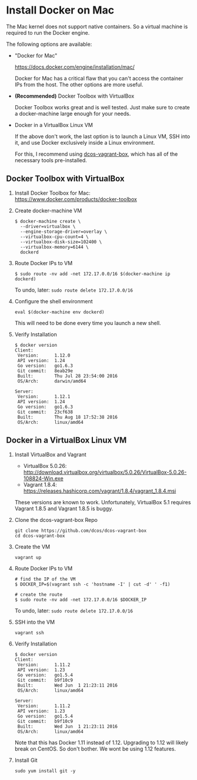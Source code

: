 # Install Docker on Mac

The Mac kernel does not support native containers. So a virtual machine is required to run the Docker engine.

The following options are available:

- "Docker for Mac"

    <https://docs.docker.com/engine/installation/mac/>

    Docker for Mac has a critical flaw that you can't access the container IPs from the host. The other options are more useful.

- **(Recommended)** Docker Toolbox with VirtualBox

    Docker Toolbox works great and is well tested. Just make sure to create a docker-machine large enough for your needs.

- Docker in a VirtualBox Linux VM

    If the above don't work, the last option is to launch a Linux VM, SSH into it, and use Docker exclusively inside a Linux environment.

    For this, I recommend using [dcos-vagrant-box](https://github.com/dcos/dcos-vagrant-box), which has all of the necessary tools pre-installed.


## Docker Toolbox with VirtualBox

1. Install Docker Toolbox for Mac: <https://www.docker.com/products/docker-toolbox>

1. Create docker-machine VM

    ```
    $ docker-machine create \
      --driver=virtualbox \
      --engine-storage-driver=overlay \
      --virtualbox-cpu-count=4 \
      --virtualbox-disk-size=102400 \
      --virtualbox-memory=6144 \
      dockerd
    ```

1. Route Docker IPs to VM

    ```
    $ sudo route -nv add -net 172.17.0.0/16 $(docker-machine ip dockerd)
    ```

    To undo, later: `sudo route delete 172.17.0.0/16`

1. Configure the shell environment

    ```
    eval $(docker-machine env dockerd)
    ```

    This will need to be done every time you launch a new shell.

1. Verify Installation

    ```
    $ docker version
    Client:
     Version:      1.12.0
     API version:  1.24
     Go version:   go1.6.3
     Git commit:   8eab29e
     Built:        Thu Jul 28 23:54:00 2016
     OS/Arch:      darwin/amd64

    Server:
     Version:      1.12.1
     API version:  1.24
     Go version:   go1.6.3
     Git commit:   23cf638
     Built:        Thu Aug 18 17:52:38 2016
     OS/Arch:      linux/amd64
    ```

## Docker in a VirtualBox Linux VM

1. Install VirtualBox and Vagrant

    - VirtualBox 5.0.26: <http://download.virtualbox.org/virtualbox/5.0.26/VirtualBox-5.0.26-108824-Win.exe>
    - Vagrant 1.8.4: <https://releases.hashicorp.com/vagrant/1.8.4/vagrant_1.8.4.msi>

    These versions are known to work. Unfortunately, VirtualBox 5.1 requires Vagrant 1.8.5 and Vagrant 1.8.5 is buggy.

1. Clone the dcos-vagrant-box Repo

    ```
    git clone https://github.com/dcos/dcos-vagrant-box
    cd dcos-vagrant-box
    ```

1. Create the VM

    ```
    vagrant up
    ```

1. Route Docker IPs to VM

    ```
    # find the IP of the VM
    $ DOCKER_IP=$(vagrant ssh -c 'hostname -I' | cut -d' ' -f1)

    # create the route
    $ sudo route -nv add -net 172.17.0.0/16 $DOCKER_IP
    ```

    To undo, later: `sudo route delete 172.17.0.0/16`

1. SSH into the VM

    ```
    vagrant ssh
    ```

1. Verify Installation

    ```
    $ docker version
    Client:
     Version:      1.11.2
     API version:  1.23
     Go version:   go1.5.4
     Git commit:   b9f10c9
     Built:        Wed Jun  1 21:23:11 2016
     OS/Arch:      linux/amd64

    Server:
     Version:      1.11.2
     API version:  1.23
     Go version:   go1.5.4
     Git commit:   b9f10c9
     Built:        Wed Jun  1 21:23:11 2016
     OS/Arch:      linux/amd64
    ```

    Note that this has Docker 1.11 instead of 1.12. Upgrading to 1.12 will likely break on CentOS. So don't bother. We wont be using 1.12 features.

1. Install Git

    ```
    sudo yum install git -y
    ```
